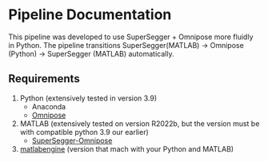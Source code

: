 # Pipeline Documentation

This pipeline was developed to use SuperSegger + Omnipose more fluidly in Python. The pipeline transitions SuperSegger(MATLAB) -> Omnipose (Python) -> SuperSegger (MATLAB) automatically.

## Requirements

1. Python  (extensively tested in version 3.9)
   * Anaconda
   * [Omnipose](https://github.com/kevinjohncutler/omnipose)
2. MATLAB (extensively tested on version R2022b, but the version must be with compatible python 3.9 our earlier)
   * [SuperSegger-Omnipose](https://github.com/tlo-bot/supersegger-omnipose)
3. [matlabengine](https://pypi.org/project/matlabengine/) (version that mach with your Python and MATLAB)
